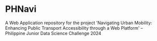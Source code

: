 # PHNavi
A Web Application repository for the project 'Navigating Urban Mobility: Enhancing Public Transport Accessibility through a Web Platform' – Philippine Junior Data Science Challenge 2024
